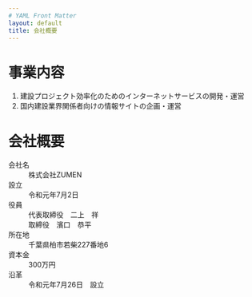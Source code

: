 ```yaml
---
# YAML Front Matter
layout: default
title: 会社概要
---
```


<div class="company">
  <h1><i class="fas fa-building"></i> 事業内容</h1>
  <ol>
    <li>建設プロジェクト効率化のためのインターネットサービスの開発・運営</li>
    <li>国内建設業界関係者向けの情報サイトの企画・運営</li>
  </ol>
  <h1><i class="fas fa-building"></i> 会社概要</h1>
  <dl class="row">
    <dt class="col-sm-4">会社名</dt>
    <dd class="col-sm-8">株式会社ZUMEN</dd>
    <dt class="col-sm-4">設立</dt>
    <dd class="col-sm-8">令和元年7月2日</dd>
    <dt class="col-sm-4">役員</dt>
    <dd class="col-sm-8">
      代表取締役　二上　祥<br>
      取締役　濱口　恭平
    </dd>
    <dt class="col-sm-4">所在地</dt>
    <dd class="col-sm-8">千葉県柏市若柴227番地6</dd>
    <dt class="col-sm-4">資本金</dt>
    <dd class="col-sm-8">300万円</dd>
    <dt class="col-sm-4">沿革</dt>
    <dd class="col-sm-8">
      令和元年7月26日　設立<br>
    </dd>
  </dl>
</div>
